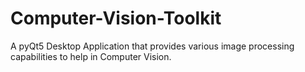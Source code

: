 # Computer-Vision-Toolkit
A pyQt5 Desktop Application that provides various image processing capabilities to help in Computer Vision.
